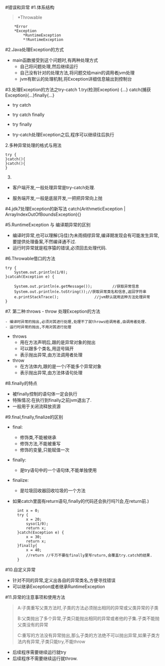 #错误和异常
#1.体系结构


> *Throwable

		*Error
		*Exception
			*RuntimeException
			*!RuntimeException
 
#2.Java处理Exception的方式


- main函数接受到这个问题时,有两种处理方式
	- 自己将问题处理,然后继续运行
	- 自己没有针对的处理方法,将问题交给main的调用者jvm处理	
	- jvm有默认的处理机制,将Exception详细信息输出到控制台
	
#3.处理Exception的方法之try-catch
1.try(检测Exception) {...} catch(捕获Exception){...}finally{...}

- try catch

- try catch finally

- try finally

- try-catch处理Exception之后,程序可以继续往后执行
	
2.多种异常处理的格式与用法 

	try {
	}catch(){
	}catch(){
	}

3.

- 客户端开发,一般处理异常是try-catch处理.


- 服务端开发,一般是底层开发,一把把异常向上抛

#4.jdk7处理Exception的新写法
	catch(ArithmeticException | ArrayIndexOutOfBoundsException){}

#5.RuntimeException 与 编译期异常的区别
- 编译时异常,也可以理解(冯佳)为未雨绸缪异常,编译期发现会有可能发生异常,要提供处理备案,不然编译通不过.
- 运行时异常就是程序猿的错误,必须回去处理代码.

#6.Throwable借口的方法

	try {
		System.out.println(1/0);
	}catcah(Exception e) {

		System.out.println(e.getMessage());			//获取异常信息
		System.out.println(e.toString());//获取异常类名和信息,返回字符串
		e.printStackTrace();				//jvm默认就用这种方法处理异常
	}
	
#7. 第二种:throws - throw	处理Exception的方法

	- 编译时异常的抛出,必须对其进行处理,处理不了就throws给调用者,由调用者处理.
	- 运行时异常的抛出,不用对其进行处理
- throws
	- 用在方法声明后,跟的是异常对象的抛出
	- 可以跟多个类名,用逗号隔开
	- 表示抛出异常,由方法调用者处理
- throw 
	- 在方法体内,跟的是一个/不能多个异常对象
	- 表示抛出异常,由方法体语句处理

#8.finally的特点
- 被finally控制的语句体一定会执行
- 特殊情况:在执行到finally之前jvm退出了.
- 一般用于关闭流释放资源

#9.final,finally,finalize的区别
- final:
	- 修饰类,不能被继承
	- 修饰方法,不能被重写
	- 修饰的变量,只能赋值一次
- finally:
	- 是try语句中的一个语句体,不能单独使用

- finalize:
	- 是垃圾回收器回收垃圾的一个方法
- 如果catch里面有return语句,finally的代码还会执行吗?(会,在return前.)

		int x = 0;
		try {
			x = 20;
			syso(1/0);
			return x;
    	}catch(Exception e) {
    		x = 30;
    		return x;
    	}finally{
    		x = 40;
			//return //千万不要在finally里写ruturn,会覆盖try.catch的结果.
    	}

#10.自定义异常
- 针对不同的异常,定义出各自的异常类名,方便寻找错误
- 可以继承Exception或者继承RuntimeException

#11.异常的注意事项和使用方法
> A:子类重写父类方法时,子类的方法必须抛出相同的异常或父类异常的子类
> 
> B:父类抛出了多个异常,子类只能抛出相同的异常或者他的子集.子类不能抛父类没有的异常
> 
> C:重写的方法没有异常抛出,那么子类的方法绝不可以抛出异常,如果子类方法内有异常,子类只能try,不能throw
> 
- 后续程序需要继续运行就try
- 后续程序不需要继续运行就throw.
	
